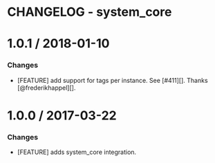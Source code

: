 # CHANGELOG - system_core

1.0.1 / 2018-01-10
==================

### Changes

* [FEATURE] add support for tags per instance. See [#411][]. Thanks [@frederikhappel][].


1.0.0 / 2017-03-22
==================

### Changes

* [FEATURE] adds system_core integration.
